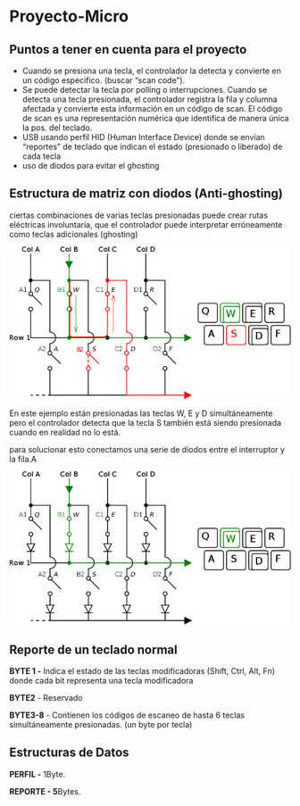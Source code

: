 # Proyecto-Micro

## Puntos a tener en cuenta para el proyecto

- Cuando se presiona una tecla, el controlador la detecta y convierte en un código especifico. (buscar “scan code”).
- Se puede detectar la tecla por polling o interrupciones. Cuando se detecta una tecla presionada, el controlador registra la fila y columna afectada y convierte esta información en un código de scan. El código de scan es una representación numérica que identifica de manera única la pos. del teclado.
- USB usando perfil HID (Human Interface Device) donde se envían “reportes” de teclado que indican el estado (presionado o liberado) de cada tecla
- uso de diodos para evitar el ghosting

## Estructura de matriz con diodos (Anti-ghosting)

ciertas combinaciones de varias teclas presionadas puede crear rutas eléctricas involuntaria, que el controlador puede interpretar erróneamente como teclas adicionales (ghosting)

![733px-Matrix_scan_current_flow_without_diodes.svg.png](733px-Matrix_scan_current_flow_without_diodes.svg.png)

En este ejemplo están presionadas las teclas W, E y D simultáneamente pero el controlador detecta que la tecla S también está siendo presionada cuando en realidad no lo está.

para solucionar esto conectamos una serie de diodos entre el interruptor y la fila.A 

![733px-Matrix_scan_current_flow_with_diodes.svg.png](733px-Matrix_scan_current_flow_with_diodes.svg.png)

## Reporte de un teclado normal

**BYTE 1 -** Indica el estado de las teclas modificadoras (Shift, Ctrl, Alt, Fn)  donde cada bit representa una tecla modificadora

**BYTE2** - Reservado

**BYTE3-8**  - Contienen los códigos de escaneo de hasta 6 teclas simultáneamente presionadas. (un byte por tecla)

## Estructuras de Datos

**PERFIL -** 1Byte.

**REPORTE - 5**Bytes.
